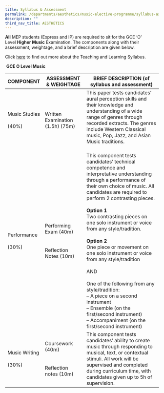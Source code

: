 ```yaml
---
title: Syllabus & Assessment
permalink: /departments/aesthetics/music-elective-programme/syllabus-assessment/
description: ""
third_nav_title: AESTHETICS
---
```

**All** MEP students (Express and IP) are required to sit for the GCE ‘O’ Level **Higher Music** Examination. The components along with their assessment, weightage, and a brief description are given below.

Click <a href="/files/Our%20Departments/2019musicsyllabusuppersecondaryexpress.pdf" target="_blank">here</a> to find out more about the Teaching and Learning Syllabus.

 **GCE O Level Music**
 
 | COMPONENT                  | ASSESSMENT & WEIGHTAGE                                        | BRIEF DESCRIPTION (of syllabus and assessment)                                                                                                                                                                                                                                                                                                                                                                                                                                                                                                                                                            |
|----------------------------|---------------------------------------------------------------|-----------------------------------------------------------------------------------------------------------------------------------------------------------------------------------------------------------------------------------------------------------------------------------------------------------------------------------------------------------------------------------------------------------------------------------------------------------------------------------------------------------------------------------------------------------------------------------------------------------|
| Music Studies<br><br>(40%) | Written Examination (1.5h) (75m)                              | This paper tests candidates’ aural perception skills and their knowledge and understanding of a wide range of genres through recorded extracts. The genres include Western Classical music, Pop, Jazz, and Asian Music traditions.<br><br>                                                                                                                                                                                                                                                                                                                                                                |
| Performance<br><br>(30%)   | Performing Exam (40m)<br><br> <br>Reflection Notes (10m)<br>  | This component tests candidates’ technical competence and interpretative understanding through a performance of their own choice of music. All candidates are required to perform 2 contrasting pieces.<br><br>**Option 1**<br>Two contrasting pieces on one solo instrument or voice from any style/tradition.<br><br>**Option 2**<br>One piece or movement on one solo instrument or voice from any style/tradition<br><br>AND<br><br>One of the following from any style/tradition:<br>– A piece on a second instrument<br>– Ensemble (on the first/second instrument)<br>– Accompaniment (on the first/second instrument) |
| Music Writing<br><br>(30%) | Coursework (40m)<br><br> <br>Reflection notes (10m)           | This component tests candidates’ ability to create music through responding to musical, text, or contextual stimuli. All work will be supervised and completed during curriculum time, with candidates given up to 5h of supervision.                                                          |